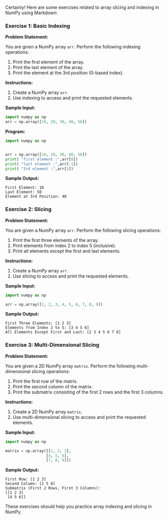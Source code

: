 Certainly! Here are some exercises related to array slicing and indexing in NumPy using Markdown:

### Exercise 1: Basic Indexing

**Problem Statement:**

You are given a NumPy array `arr`. Perform the following indexing operations:

1. Print the first element of the array.
2. Print the last element of the array.
3. Print the element at the 3rd position (0-based index).

**Instructions:**

1. Create a NumPy array `arr`.
2. Use indexing to access and print the requested elements.

**Sample Input:**

```python
import numpy as np
arr = np.array([10, 20, 30, 40, 50])
```
**Program:**
```python
import numpy as np


arr = np.array([10, 20, 30, 40, 50])
print( "first element :",arr[0])
print( "last element :",arr[-1])
print( "3rd element :",arr[3])


```

**Sample Output:**

```
First Element: 10
Last Element: 50
Element at 3rd Position: 40
```

### Exercise 2: Slicing

**Problem Statement:**

You are given a NumPy array `arr`. Perform the following slicing operations:

1. Print the first three elements of the array.
2. Print elements from index 2 to index 5 (inclusive).
3. Print all elements except the first and last elements.

**Instructions:**

1. Create a NumPy array `arr`.
2. Use slicing to access and print the requested elements.

**Sample Input:**

```python
import numpy as np

arr = np.array([1, 2, 3, 4, 5, 6, 7, 8, 9])
```

**Sample Output:**

```
First Three Elements: [1 2 3]
Elements from Index 2 to 5: [3 4 5 6]
All Elements Except First and Last: [2 3 4 5 6 7 8]
```

### Exercise 3: Multi-Dimensional Slicing

**Problem Statement:**

You are given a 2D NumPy array `matrix`. Perform the following multi-dimensional slicing operations:

1. Print the first row of the matrix.
2. Print the second column of the matrix.
3. Print the submatrix consisting of the first 2 rows and the first 3 columns.

**Instructions:**

1. Create a 2D NumPy array `matrix`.
2. Use multi-dimensional slicing to access and print the requested elements.

**Sample Input:**

```python
import numpy as np

matrix = np.array([[1, 2, 3],
                  [4, 5, 6],
                  [7, 8, 9]])
```

**Sample Output:**

```
First Row: [1 2 3]
Second Column: [2 5 8]
Submatrix (First 2 Rows, First 3 Columns):
[[1 2 3]
 [4 5 6]]
```

These exercises should help you practice array indexing and slicing in NumPy.
